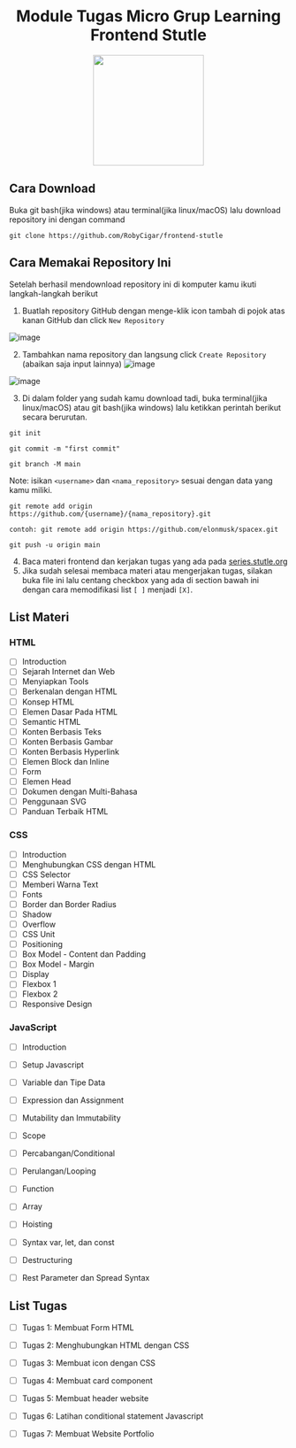 <h1 align="center">Module Tugas Micro Grup Learning Frontend Stutle</h1>

<p align="center">
  <img height="200" src="https://user-images.githubusercontent.com/69680330/135962270-65ba0bb0-a99b-4072-816a-219f22207b74.jpg" />
</p>


## Cara Download
Buka git bash(jika windows) atau terminal(jika linux/macOS) lalu download repository ini dengan command
```
git clone https://github.com/RobyCigar/frontend-stutle

```
## Cara Memakai Repository Ini
Setelah berhasil mendownload repository ini di komputer kamu ikuti langkah-langkah berikut

1. Buatlah repository GitHub dengan menge-klik icon tambah di pojok atas kanan GitHub
dan click `New Repository`

![image](https://user-images.githubusercontent.com/69680330/135961556-cd091d70-806f-47b2-8341-45c2b98b8c1b.png)


2. Tambahkan nama repository dan langsung click `Create Repository` (abaikan saja input lainnya)
![image](https://user-images.githubusercontent.com/69680330/135961050-37b6e0c6-fd28-488d-9400-e9b5a017aff8.png)

![image](https://user-images.githubusercontent.com/69680330/135961078-b51df1bb-3862-4736-97eb-fb5291d34212.png)


3. Di dalam folder yang sudah kamu download tadi, buka terminal(jika linux/macOS) atau git bash(jika windows) lalu ketikkan perintah berikut secara berurutan.
```
git init
```
```
git commit -m "first commit"
```
```
git branch -M main
```
Note: isikan `<username>` dan `<nama_repository>` sesuai dengan data yang kamu miliki.
```
git remote add origin https://github.com/{username}/{nama_repository}.git

contoh: git remote add origin https://github.com/elonmusk/spacex.git

```
```
git push -u origin main
```

4. Baca materi frontend dan kerjakan tugas yang ada pada [series.stutle.org](https://series.stutle.org/052b2e5435834909a1b9711802973cd7) 
5. Jika sudah selesai membaca materi atau mengerjakan tugas, silakan buka file ini lalu centang checkbox yang ada di section bawah ini dengan cara memodifikasi list `[ ]` menjadi `[X]`.

## List Materi
### HTML
- [ ] Introduction
- [ ] Sejarah Internet dan Web
- [ ] Menyiapkan Tools
- [ ] Berkenalan dengan HTML
- [ ] Konsep HTML
- [ ] Elemen Dasar Pada HTML
- [ ] Semantic HTML
- [ ] Konten Berbasis Teks
- [ ] Konten Berbasis Gambar
- [ ] Konten Berbasis Hyperlink
- [ ] Elemen Block dan Inline
- [ ] Form
- [ ] Elemen Head
- [ ] Dokumen dengan Multi-Bahasa
- [ ] Penggunaan SVG
- [ ] Panduan Terbaik HTML
### CSS
- [ ] Introduction
- [ ] Menghubungkan CSS dengan HTML
- [ ] CSS Selector
- [ ] Memberi Warna Text
- [ ] Fonts
- [ ] Border dan Border Radius
- [ ] Shadow
- [ ] Overflow
- [ ] CSS Unit
- [ ] Positioning
- [ ] Box Model - Content dan Padding
- [ ] Box Model - Margin
- [ ] Display
- [ ] Flexbox 1
- [ ] Flexbox 2
- [ ] Responsive Design

### JavaScript
- [ ] Introduction
- [ ] Setup Javascript
- [ ] Variable dan Tipe Data
- [ ] Expression dan Assignment
- [ ] Mutability dan Immutability
- [ ] Scope
- [ ] Percabangan/Conditional
- [ ] Perulangan/Looping
- [ ] Function
- [ ] Array
- [ ] Hoisting
- [ ] Syntax var, let, dan const
- [ ] Destructuring
- [ ] Rest Parameter dan Spread Syntax


## List Tugas
- [ ] Tugas 1: Membuat Form HTML

- [ ] Tugas 2: Menghubungkan HTML dengan CSS

- [ ] Tugas 3: Membuat icon dengan CSS

- [ ] Tugas 4: Membuat card component

- [ ] Tugas 5: Membuat header website

- [ ] Tugas 6: Latihan conditional statement Javascript

- [ ] Tugas 7: Membuat Website Portfolio
